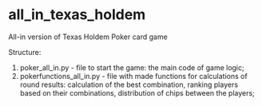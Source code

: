 # all_in_texas_holdem
All-in version of Texas Holdem Poker card game

Structure:
1. poker_all_in.py - file to start the game: the main code of game logic;
2. pokerfunctions_all_in.py - file with made functions for calculations of round results: calculation of the best combination, ranking players based on their combinations, distribution of chips between the players;

